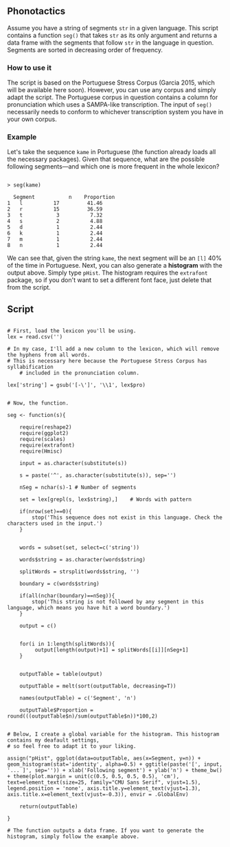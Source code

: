 ## Phonotactics

Assume you have a string of segments ```str``` in a given language. This script contains a function ```seg()``` that takes
```str``` as its only argument and returns a data frame with the segments that follow ```str``` in the language in question.
Segments are sorted in decreasing order of frequency.

### How to use it

The script is based on the Portuguese Stress Corpus (Garcia 2015, which will be available here soon). 
However, you can use any corpus and simply adapt the script. The Portuguese corpus in question contains a column for
pronunciation which uses a SAMPA-like transcription. The input of ```seg()``` necessarily needs to conform to whichever
transcription system you have in your own corpus.

### Example

Let's take the sequence ```kame``` in Portuguese (the function already loads all the necessary packages). Given that sequence,
what are the possible following segments—and which one is more frequent in the whole lexicon?

```{r}

> seg(kame)

  Segment           n    Proportion
1	l          17         41.46
2	r          15	      36.59
3	t           3	       7.32
4	s           2	       4.88
5	d           1	       2.44
6	k           1	       2.44
7	m           1	       2.44
8	n           1	       2.44

```

We can see that, given the string ```kame```, the next segment will be an ```[l]``` 40% of the time in Portuguese.
Next, you can also generate a **histogram** with the output above. 
Simply type ```pHist```. The histogram requires the ```extrafont``` package, so if you don't want 
to set a different font face, just delete that from the script.


## Script

```{r}

# First, load the lexicon you'll be using.
lex = read.csv('')

# In my case, I'll add a new column to the lexicon, which will remove the hyphens from all words.
# This is necessary here because the Portuguese Stress Corpus has syllabification 
	# included in the pronunciation column.

lex['string'] = gsub('[-\']', '\\1', lex$pro)


# Now, the function.

seg <- function(s){
	
	require(reshape2)
	require(ggplot2)
	require(scales)
	require(extrafont)
	require(Hmisc)
	
	input = as.character(substitute(s))
	
	s = paste('^', as.character(substitute(s)), sep='')
	
	nSeg = nchar(s)-1 # Number of segments
	
	set = lex[grepl(s, lex$string),] 	# Words with pattern
	
	if(nrow(set)==0){
		stop('This sequence does not exist in this language. Check the characters used in the input.')
	}
	
	
	words = subset(set, select=c('string'))
	
	words$string = as.character(words$string)
	
	splitWords = strsplit(words$string, '')
	
	boundary = c(words$string)
	
	if(all(nchar(boundary)==nSeg)){
		stop('This string is not followed by any segment in this language, which means you have hit a word boundary.')
	}
	
	output = c()
	
	
	for(i in 1:length(splitWords)){
		 output[length(output)+1] = splitWords[[i]][nSeg+1]
	}
	
	
	outputTable = table(output)
	
	outputTable = melt(sort(outputTable, decreasing=T))

	names(outputTable) = c('Segment', 'n')
	
	outputTable$Proportion = round(((outputTable$n)/sum(outputTable$n))*100,2)
	
		
# Below, I create a global variable for the histogram. This histogram contains my deafault settings, 
# so feel free to adapt it to your liking.

assign("pHist", ggplot(data=outputTable, aes(x=Segment, y=n)) + geom_histogram(stat='identity', alpha=0.5) + ggtitle(paste('[', input, '... ]', sep='')) + xlab('Following segment') + ylab('n') + theme_bw() + theme(plot.margin = unit(c(0.5, 0.5, 0.5, 0.5), 'cm'), text=element_text(size=25, family="CMU Sans Serif", vjust=1.5), legend.position = 'none', axis.title.y=element_text(vjust=1.3), axis.title.x=element_text(vjust=-0.3)), envir = .GlobalEnv)
	
	return(outputTable)
	
}

# The function outputs a data frame. If you want to generate the histogram, simply follow the example above.


```




